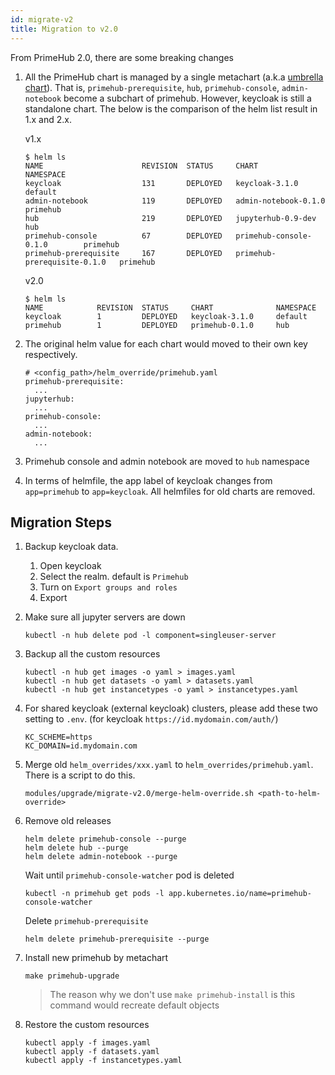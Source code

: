 ```yaml
---
id: migrate-v2 
title: Migration to v2.0
---
```



From PrimeHub 2.0, there are some breaking changes

1. All the PrimeHub chart is managed by a single metachart (a.k.a [umbrella chart](https://github.com/helm/helm/blob/master/docs/charts_tips_and_tricks.md#complex-charts-with-many-dependencies)). That is, `primehub-prerequisite`, `hub`, `primehub-console`, `admin-notebook` become a subchart of primehub. However, keycloak is still a standalone chart. The below is the comparison of the helm list result in 1.x and 2.x. 

   v1.x
   
    ```
    $ helm ls
    NAME                      REVISION  STATUS     CHART                         NAMESPACE
    keycloak                  131       DEPLOYED   keycloak-3.1.0                default    
    admin-notebook            119       DEPLOYED   admin-notebook-0.1.0          primehub
    hub                       219       DEPLOYED   jupyterhub-0.9-dev            hub
    primehub-console          67        DEPLOYED   primehub-console-0.1.0        primehub
    primehub-prerequisite     167       DEPLOYED   primehub-prerequisite-0.1.0   primehub
    ```
    
   v2.0
   
    ```
    $ helm ls
    NAME            REVISION  STATUS     CHART              NAMESPACE
    keycloak        1         DEPLOYED   keycloak-3.1.0     default
    primehub        1         DEPLOYED   primehub-0.1.0     hub
    ```

1. The original helm value for each chart would moved to their own key respectively. 

   ```
   # <config_path>/helm_override/primehub.yaml
   primehub-prerequisite:
     ...
   jupyterhub:
     ...
   primehub-console:
     ...
   admin-notebook:
     ...     
   ```
       
1. Primehub console and admin notebook are moved to `hub` namespace
1. In terms of helmfile, the app label of keycloak changes from `app=primehub` to `app=keycloak`. All helmfiles for old charts are removed.


## Migration Steps

1. Backup keycloak data.

    1. Open keycloak
    1. Select the realm. default is `Primehub`
    1. Turn on `Export groups and roles`
    1. Export

1. Make sure all jupyter servers are down

   ```
   kubectl -n hub delete pod -l component=singleuser-server
   ```
   
1. Backup all the custom resources

    ```
    kubectl -n hub get images -o yaml > images.yaml
    kubectl -n hub get datasets -o yaml > datasets.yaml
    kubectl -n hub get instancetypes -o yaml > instancetypes.yaml
    ```
    
1. For shared keycloak (external keycloak) clusters, please add these two setting to `.env`. (for keycloak `https://id.mydomain.com/auth/`)

   ```
   KC_SCHEME=https
   KC_DOMAIN=id.mydomain.com
   ```
   
1. Merge old `helm_overrides/xxx.yaml` to `helm_overrides/primehub.yaml`. There is a script to do this.

   ```
   modules/upgrade/migrate-v2.0/merge-helm-override.sh <path-to-helm-override>
   ```   

1. Remove old releases

   ```
   helm delete primehub-console --purge
   helm delete hub --purge
   helm delete admin-notebook --purge
   ```

   Wait until `primehub-console-watcher` pod is deleted

   ```
   kubectl -n primehub get pods -l app.kubernetes.io/name=primehub-console-watcher
   ```

   Delete `primehub-prerequisite`

   ```
   helm delete primehub-prerequisite --purge
   ```

1. Install new primehub by metachart

    ```
    make primehub-upgrade
    ```
    
    > The reason why we don't use `make primehub-install` is this command would recreate default objects
    
1. Restore the custom resources

   ```
   kubectl apply -f images.yaml
   kubectl apply -f datasets.yaml
   kubectl apply -f instancetypes.yaml
   ```
    
